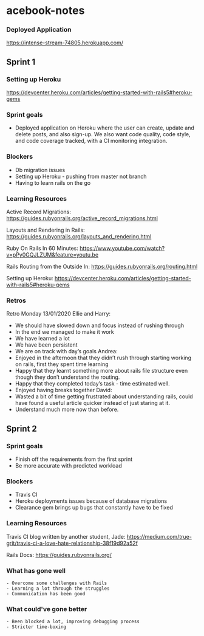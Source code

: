 # acebook-notes

### Deployed Application
https://intense-stream-74805.herokuapp.com/

## Sprint 1

### Setting up Heroku
https://devcenter.heroku.com/articles/getting-started-with-rails5#heroku-gems

### Sprint goals
- Deployed application on Heroku where the user can create, update and delete posts, and also sign-up. We also want code quality, code style, and code coverage tracked, with a CI monitoring integration.

### Blockers
- Db migration issues
- Setting up Heroku - pushing from master not branch
- Having to learn rails on the go

### Learning Resources
Active Record Migrations:
https://guides.rubyonrails.org/active_record_migrations.html

Layouts and Rendering in Rails:
https://guides.rubyonrails.org/layouts_and_rendering.html

Ruby On Rails In 60 Minutes:
https://www.youtube.com/watch?v=pPy0GQJLZUM&feature=youtu.be

Rails Routing from the Outside In:
https://guides.rubyonrails.org/routing.html

Setting up Heroku:
https://devcenter.heroku.com/articles/getting-started-with-rails5#heroku-gems

### Retros

Retro Monday 13/01/2020
Ellie and Harry:
- We should have slowed down and focus instead of rushing through
- In the end we managed to make it work
- We have learned a lot
- We have been persistent
- We are on track with day’s goals
Andrea:
- Enjoyed in the afternoon that they didn’t rush through starting working on rails, first they spent time learning
- Happy that they learnt something more about rails file structure even though they don’t understand the routing.
- Happy that they completed today’s task - time estimated well.
- Enjoyed having breaks together
David:
- Wasted a bit of time getting frustrated about understanding rails, could have found a useful article quicker instead of just staring at it.
- Understand much more now than before.


## Sprint 2

### Sprint goals
- Finish off the requirements from the first sprint 
- Be more accurate with predicted workload 

### Blockers
- Travis CI
- Heroku deployments issues because of database migrations
- Clearance gem brings up bugs that constantly have to be fixed

### Learning Resources
Travis CI blog written by another student, Jade:
https://medium.com/true-grit/travis-ci-a-love-hate-relationship-38f19d92a52f

Rails Docs:
https://guides.rubyonrails.org/

### What has gone well
    - Overcome some challenges with Rails
    - Learning a lot through the struggles 
    - Communication has been good 
### What could've gone better
    - Been blocked a lot, improving debugging process
    - Stricter time-boxing
    
    
    
